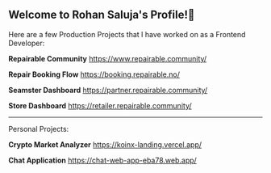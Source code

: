 ## Welcome to Rohan Saluja's Profile!👋

Here are a few Production Projects that I have worked on as a Frontend Developer:

**Repairable Community**
https://www.repairable.community/

**Repair Booking Flow**
https://booking.repairable.no/

**Seamster Dashboard**
https://partner.repairable.community/

**Store Dashboard**
https://retailer.repairable.community/


-----------------------------------------------


Personal Projects:

**Crypto Market Analyzer**
https://koinx-landing.vercel.app/

**Chat Application**
https://chat-web-app-eba78.web.app/

<!--
**Rohan1Saluja/Rohan1Saluja** is a ✨ _special_ ✨ repository because its `README.md` (this file) appears on your GitHub profile.

Here are some ideas to get you started:

- 🔭 I’m currently working on ...
- 🌱 I’m currently learning ...
- 👯 I’m looking to collaborate on ...
- 🤔 I’m looking for help with ...
- 💬 Ask me about ...
- 📫 How to reach me: ...
- 😄 Pronouns: ...
- ⚡ Fun fact: ...
-->
